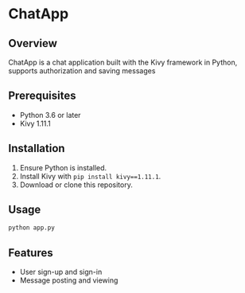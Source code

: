 # ChatApp

## Overview
ChatApp is a chat application built with the Kivy framework in Python, supports authorization and saving messages

## Prerequisites
- Python 3.6 or later
- Kivy 1.11.1

## Installation
1. Ensure Python is installed.
2. Install Kivy with `pip install kivy==1.11.1`.
3. Download or clone this repository.

## Usage 
```bash
python app.py
```

## Features
- User sign-up and sign-in
- Message posting and viewing
